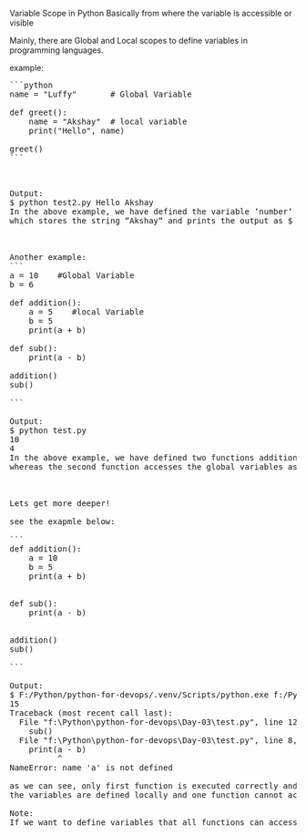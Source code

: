 Variable Scope in Python
Basically from where the variable is accessible or visible

Mainly, there are Global and Local scopes to define variables in programming languages.

example:

<pre>```python
name = "Luffy"       # Global Variable

def greet():
    name = "Akshay"  # local variable
    print("Hello", name)

greet()
```<pre>


Output:
$ python test2.py Hello Akshay
In the above example, we have defined the variable ‘number‘ two times, once globally and again inside ‘greet():‘. But when we run this program, the function by default gives preference to its local variable (name),
which stores the string “Akshay“ and prints the output as $ python test2.py Hello Akshay even after we have written a global variable as name = “Luffy“ .



Another example:
```
a = 10    #Global Variable
b = 6

def addition(): 
    a = 5    #local Variable
    b = 5
    print(a + b)

def sub():
    print(a - b)

addition()
sub()

```

Output:
$ python test.py
10
4
In the above example, we have defined two functions addition(): and sub():. First function has its own local variables defined as a = 5, b = 5, 
whereas the second function accesses the global variables as a = 10, b = 6.



Lets get more deeper!

see the exapmle below:

```
def addition():
    a = 10
    b = 5
    print(a + b)
    

def sub():
    print(a - b)


addition()
sub()

```

Output:
$ F:/Python/python-for-devops/.venv/Scripts/python.exe f:/Python/python-for-devops/Day-03/test.py
15
Traceback (most recent call last):
  File "f:\Python\python-for-devops\Day-03\test.py", line 12, in <module>
    sub()
  File "f:\Python\python-for-devops\Day-03\test.py", line 8, in sub
    print(a - b)
          ^
NameError: name 'a' is not defined

as we can see, only first function is executed correctly and python threw an error while executing the second function which is ‘sub()‘, the reason being this function fails to identify the variables as they are not defined in first place where as in first function ‘addition()‘,
the variables are defined locally and one function cannot access teh variables defined inside the scope of another function.

Note:
If we want to define variables that all functions can access, we should define those variables in the global scope. On the other hand, if we want variables to be available and accessible only within one function, we should define them with a local scope.
